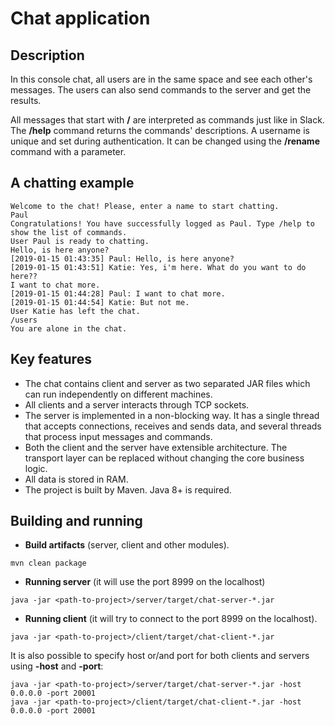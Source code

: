 # Chat application

## Description
In this console chat, all users are in the same space and see each other's messages. The users can also send commands to the server and get the results. 

All messages that start with **/** are interpreted as commands just like in Slack.
The **/help** command returns the commands' descriptions. 
A username is unique and set during authentication. It can be changed using the **/rename** command with a parameter.

## A chatting example
```
Welcome to the chat! Please, enter a name to start chatting.
Paul
Congratulations! You have successfully logged as Paul. Type /help to show the list of commands.
User Paul is ready to chatting.
Hello, is here anyone?
[2019-01-15 01:43:35] Paul: Hello, is here anyone?
[2019-01-15 01:43:51] Katie: Yes, i'm here. What do you want to do here??
I want to chat more.
[2019-01-15 01:44:28] Paul: I want to chat more.
[2019-01-15 01:44:54] Katie: But not me.
User Katie has left the chat.
/users
You are alone in the chat.
```
## Key features
- The chat contains client and server as two separated JAR files which can run independently on different machines.
- All clients and a server interacts through TCP sockets.
- The server is implemented in a non-blocking way. It has a single thread that accepts connections, receives and sends data, and several threads that process input messages and commands.
- Both the client and the server have extensible architecture. The transport layer can be replaced without changing the core business logic.
- All data is stored in RAM.
- The project is built by Maven. Java 8+ is required.

## Building and running

- **Build artifacts** (server, client and other modules).
```
mvn clean package
```
- **Running server** (it will use the port 8999 on the localhost)
```
java -jar <path-to-project>/server/target/chat-server-*.jar
```
- **Running client** (it will try to connect to the port 8999 on the localhost).
```
java -jar <path-to-project>/client/target/chat-client-*.jar
```
It is also possible to specify host or/and port for both clients and servers using **-host** and **-port**:
```
java -jar <path-to-project>/server/target/chat-server-*.jar -host 0.0.0.0 -port 20001
java -jar <path-to-project>/client/target/chat-client-*.jar -host 0.0.0.0 -port 20001
```
